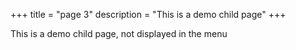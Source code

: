 +++
title = "page 3"
description = "This is a demo child page"
+++

This is a demo child page, not displayed in the menu
